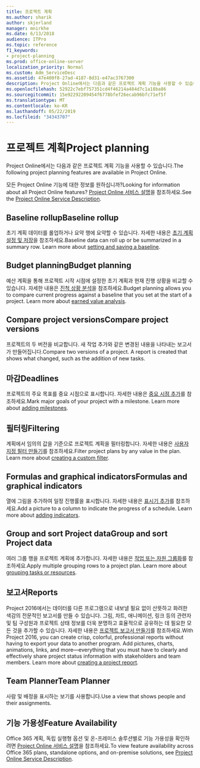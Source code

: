 ```yaml
---
title: 프로젝트 계획
ms.author: sharik
author: skjerland
manager: mnirkhe
ms.date: 6/13/2018
audience: ITPro
ms.topic: reference
f1_keywords:
- project-planning
ms.prod: office-online-server
localization_priority: Normal
ms.custom: Adm_ServiceDesc
ms.assetid: 47e400f8-27ad-4187-8d31-e47ac3767300
description: Project Online에서는 다음과 같은 프로젝트 계획 기능을 사용할 수 있습니다.
ms.openlocfilehash: 52922c7ebf757351cd4f46214a484d7c1a18ba86
ms.sourcegitcommit: 15e92292209454f6778bfef26ecab96bfc71ef5f
ms.translationtype: MT
ms.contentlocale: ko-KR
ms.lasthandoff: 05/22/2019
ms.locfileid: "34343707"
---
```

# <a name="project-planning"></a><span data-ttu-id="f37de-103">프로젝트 계획</span><span class="sxs-lookup"><span data-stu-id="f37de-103">Project planning</span></span>

<span data-ttu-id="f37de-104">Project Online에서는 다음과 같은 프로젝트 계획 기능을 사용할 수 있습니다.</span><span class="sxs-lookup"><span data-stu-id="f37de-104">The following project planning features are available in Project Online.</span></span>
  
<span data-ttu-id="f37de-105">모든 Project Online 기능에 대한 정보를 원하십니까?</span><span class="sxs-lookup"><span data-stu-id="f37de-105">Looking for information about all Project Online features?</span></span> <span data-ttu-id="f37de-106">[Project Online 서비스 설명](project-online-service-description.md)을 참조하세요.</span><span class="sxs-lookup"><span data-stu-id="f37de-106">See the [Project Online Service Description](project-online-service-description.md).</span></span>
  
## <a name="baseline-rollup"></a><span data-ttu-id="f37de-107">Baseline rollup</span><span class="sxs-lookup"><span data-stu-id="f37de-107">Baseline rollup</span></span>
<span data-ttu-id="f37de-108"><a name="bkmk_Baselinerollup"> </a></span><span class="sxs-lookup"><span data-stu-id="f37de-108"></span></span>

<span data-ttu-id="f37de-p102">초기 계획 데이터를 롤업하거나 요약 행에 요약할 수 있습니다. 자세한 내용은 [초기 계획 설정 및 저장](https://go.microsoft.com/fwlink/p/?LinkId=271346)을 참조하세요.</span><span class="sxs-lookup"><span data-stu-id="f37de-p102">Baseline data can roll up or be summarized in a summary row. Learn more about [setting and saving a baseline](https://go.microsoft.com/fwlink/p/?LinkId=271346).</span></span>
  
## <a name="budget-planning"></a><span data-ttu-id="f37de-111">Budget planning</span><span class="sxs-lookup"><span data-stu-id="f37de-111">Budget planning</span></span>
<span data-ttu-id="f37de-112"><a name="bkmk_Budgetplanning"> </a></span><span class="sxs-lookup"><span data-stu-id="f37de-112"></span></span>

<span data-ttu-id="f37de-p103">예산 계획을 통해 프로젝트 시작 시점에 설정한 초기 계획과 현재 진행 상황을 비교할 수 있습니다. 자세한 내용은 [진척 상황 분석](https://go.microsoft.com/fwlink/p/?LinkId=271336)을 참조하세요.</span><span class="sxs-lookup"><span data-stu-id="f37de-p103">Budget planning allows you to compare current progress against a baseline that you set at the start of a project. Learn more about [earned value analysis](https://go.microsoft.com/fwlink/p/?LinkId=271336).</span></span>
  
## <a name="compare-project-versions"></a><span data-ttu-id="f37de-115">Compare project versions</span><span class="sxs-lookup"><span data-stu-id="f37de-115">Compare project versions</span></span>
<span data-ttu-id="f37de-116"><a name="bkmk_Compareprojectversions"> </a></span><span class="sxs-lookup"><span data-stu-id="f37de-116"></span></span>

<span data-ttu-id="f37de-p104">프로젝트의 두 버전을 비교합니다. 새 작업 추가와 같은 변경된 내용을 나타내는 보고서가 만들어집니다.</span><span class="sxs-lookup"><span data-stu-id="f37de-p104">Compare two versions of a project. A report is created that shows what changed, such as the addition of new tasks.</span></span>
  
## <a name="deadlines"></a><span data-ttu-id="f37de-119">마감</span><span class="sxs-lookup"><span data-stu-id="f37de-119">Deadlines</span></span>
<span data-ttu-id="f37de-120"><a name="bkmk_Deadlines"> </a></span><span class="sxs-lookup"><span data-stu-id="f37de-120"></span></span>

<span data-ttu-id="f37de-p105">프로젝트의 주요 목표를 중요 시점으로 표시합니다. 자세한 내용은 [중요 시점 추가](https://go.microsoft.com/fwlink/p/?LinkId=271339)를 참조하세요.</span><span class="sxs-lookup"><span data-stu-id="f37de-p105">Mark major goals of your project with a milestone. Learn more about [adding milestones](https://go.microsoft.com/fwlink/p/?LinkId=271339).</span></span>
  
## <a name="filtering"></a><span data-ttu-id="f37de-123">필터링</span><span class="sxs-lookup"><span data-stu-id="f37de-123">Filtering</span></span>
<span data-ttu-id="f37de-124"><a name="bkmk_Filtering"> </a></span><span class="sxs-lookup"><span data-stu-id="f37de-124"></span></span>

<span data-ttu-id="f37de-p106">계획에서 임의의 값을 기준으로 프로젝트 계획을 필터링합니다. 자세한 내용은 [사용자 지정 필터 만들기](https://go.microsoft.com/fwlink/p/?LinkId=271341)를 참조하세요.</span><span class="sxs-lookup"><span data-stu-id="f37de-p106">Filter project plans by any value in the plan. Learn more about [creating a custom filter](https://go.microsoft.com/fwlink/p/?LinkId=271341).</span></span>
  
## <a name="formulas-and-graphical-indicators"></a><span data-ttu-id="f37de-127">Formulas and graphical indicators</span><span class="sxs-lookup"><span data-stu-id="f37de-127">Formulas and graphical indicators</span></span>
<span data-ttu-id="f37de-128"><a name="bkmk_Formulasandgraphicalindicators"> </a></span><span class="sxs-lookup"><span data-stu-id="f37de-128"></span></span>

<span data-ttu-id="f37de-p107">열에 그림을 추가하여 일정 진행률을 표시합니다. 자세한 내용은 [표시기 추가](https://go.microsoft.com/fwlink/p/?LinkId=271340)를 참조하세요.</span><span class="sxs-lookup"><span data-stu-id="f37de-p107">Add a picture to a column to indicate the progress of a schedule. Learn more about [adding indicators](https://go.microsoft.com/fwlink/p/?LinkId=271340).</span></span>
  
## <a name="group-and-sort-project-data"></a><span data-ttu-id="f37de-131">Group and sort Project data</span><span class="sxs-lookup"><span data-stu-id="f37de-131">Group and sort Project data</span></span>
<span data-ttu-id="f37de-132"><a name="bkmk_GroupandsortProjectdata"> </a></span><span class="sxs-lookup"><span data-stu-id="f37de-132"></span></span>

<span data-ttu-id="f37de-p108">여러 그룹 행을 프로젝트 계획에 추가합니다. 자세한 내용은 [작업 또는 자원 그룹화](https://go.microsoft.com/fwlink/p/?LinkId=271326)를 참조하세요.</span><span class="sxs-lookup"><span data-stu-id="f37de-p108">Apply multiple grouping rows to a project plan. Learn more about [grouping tasks or resources](https://go.microsoft.com/fwlink/p/?LinkId=271326).</span></span>
  
## <a name="reports"></a><span data-ttu-id="f37de-135">보고서</span><span class="sxs-lookup"><span data-stu-id="f37de-135">Reports</span></span>
<span data-ttu-id="f37de-136"><a name="bkmk_Reports"> </a></span><span class="sxs-lookup"><span data-stu-id="f37de-136"></span></span>

<span data-ttu-id="f37de-p109">Project 2016에서는 데이터를 다른 프로그램으로 내보낼 필요 없이 산뜻하고 화려한 색감의 전문적인 보고서를 만들 수 있습니다. 그림, 차트, 애니메이션, 링크 등의 관련자 및 팀 구성원과 프로젝트 상태 정보를 더욱 분명하고 효율적으로 공유하는 데 필요한 모든 것을 추가할 수 있습니다. 자세한 내용은 [프로젝트 보고서 만들기](https://go.microsoft.com/fwlink/p/?LinkId=271349)를 참조하세요.</span><span class="sxs-lookup"><span data-stu-id="f37de-p109">With Project 2016, you can create crisp, colorful, professional reports without having to export your data to another program. Add pictures, charts, animations, links, and more—everything that you must have to clearly and effectively share project status information with stakeholders and team members. Learn more about [creating a project report](https://go.microsoft.com/fwlink/p/?LinkId=271349).</span></span>
  
## <a name="team-planner"></a><span data-ttu-id="f37de-140">Team Planner</span><span class="sxs-lookup"><span data-stu-id="f37de-140">Team Planner</span></span>
<span data-ttu-id="f37de-141"><a name="bkmk_TeamPlanner"> </a></span><span class="sxs-lookup"><span data-stu-id="f37de-141"></span></span>

<span data-ttu-id="f37de-142">사람 및 배정을 표시하는 보기를 사용합니다.</span><span class="sxs-lookup"><span data-stu-id="f37de-142">Use a view that shows people and their assignments.</span></span> 
  
## <a name="feature-availability"></a><span data-ttu-id="f37de-143">기능 가용성</span><span class="sxs-lookup"><span data-stu-id="f37de-143">Feature Availability</span></span>
<span data-ttu-id="f37de-144"><a name="bkmk_TeamPlanner"> </a></span><span class="sxs-lookup"><span data-stu-id="f37de-144"></span></span>

<span data-ttu-id="f37de-145">Office 365 계획, 독립 실행형 옵션 및 온-프레미스 솔루션별로 기능 가용성을 확인하려면 [Project Online 서비스 설명](project-online-service-description.md)을 참조하세요.</span><span class="sxs-lookup"><span data-stu-id="f37de-145">To view feature availability across Office 365 plans, standalone options, and on-premise solutions, see [Project Online Service Description](project-online-service-description.md).</span></span>
  

